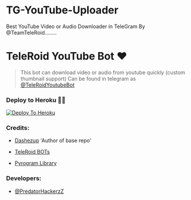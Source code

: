 # TG-YouTube-Uploader

Best YouTube Video or Audio Downloader in TeleGram By @TeamTeleRoid........ 

# TeleRoid YouTube Bot ❤

> This bot can download video or audio from youtube quickly (custom thumbnail support) Can be found in telegram as [@TeleRoidYoutubeBot](https://t.me/TeleRoid_YouTube_Bot)

### Deploy to Heroku 🏃‍♂

[![Deploy To Heroku](https://www.herokucdn.com/deploy/button.svg)](https://heroku.com/deploy?template=https://github.com/P-Phreak/TG-YouTube-Uploader)

### Credits:

- [Dashezup](https://github.com/dashezup) 'Author of base repo'

- [TeleRoid BOTs](https://t.me/TeleRoidGroup)

- [Pyrogram Library](https://github.com/pyrogram/pyrogram)

### Developers:

- [@PredatorHackerzZ](https://t.me/PredatorHackerzZ_bot)

